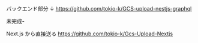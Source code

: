 バックエンド部分 ↓
https://github.com/tokio-k/GCS-upload-nestjs-graphql

未完成-

Next.js から直接送る
https://github.com/tokio-k/Gcs-Upload-Nextjs
